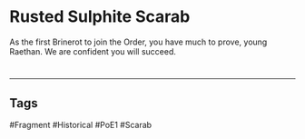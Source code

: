 # Rusted Sulphite Scarab
As the first Brinerot to join the Order, you have much to prove, young Raethan. We are confident you will succeed.

#
---
## Tags
#Fragment
#Historical 
#PoE1 
#Scarab 